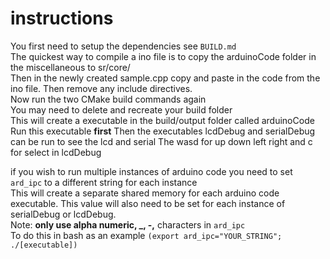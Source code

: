 # instructions

You first need to setup the dependencies see `BUILD.md`  
The quickest way to compile a ino file is to copy the arduinoCode folder in the miscellaneous to sr/core/  
Then in the newly created sample.cpp copy and paste in the code from the ino file. Then remove any include directives.  
Now run the two CMake build commands again  
You may need to delete and recreate your build folder  
This will create a executable in the build/output folder called arduinoCode
Run this executable **first**
Then the executables lcdDebug and serialDebug can be run to see the lcd and serial
The wasd for up down left right and c for select in lcdDebug


if you wish to run multiple instances of arduino code you need to set `ard_ipc` to a different string for each instance  
This will create a separate shared memory for each arduino code executable. This value will also need to be set for each instance of 
serialDebug or lcdDebug.  
Note: **only use alpha numeric, _, -,** characters in `ard_ipc`  
To do this in bash as an example `(export ard_ipc="YOUR_STRING"; ./[executable])` 
